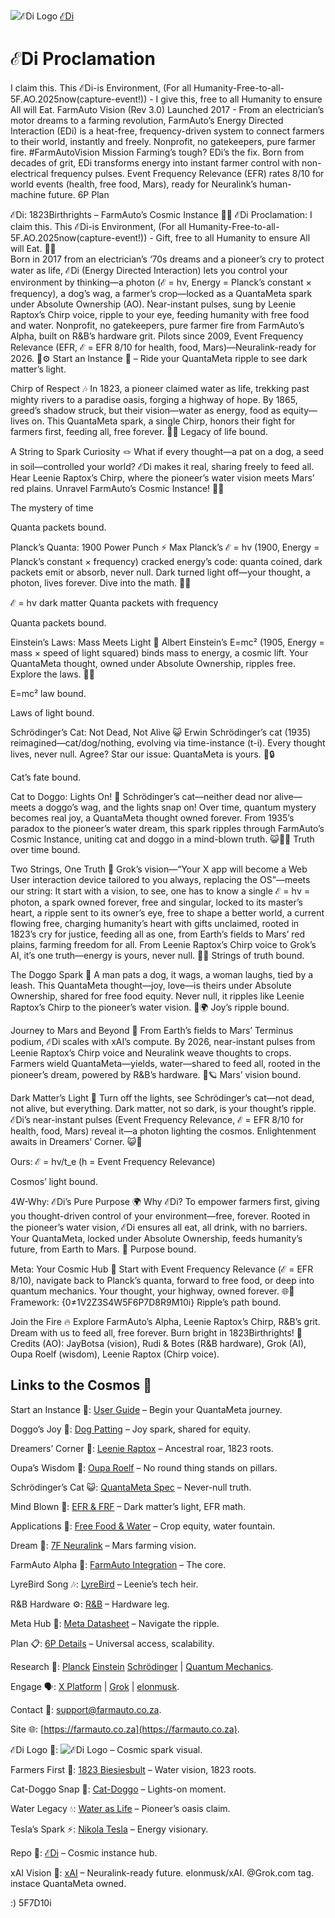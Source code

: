 ![ℰDi Logo](https://github.com/JayBotsa/FarmAuto/raw/main/images/farmauto-logo.png)
[ℰDi](https://github.com/JayBotsa/FarmAuto)

# ℰDi Proclamation
I claim this. This ℰDi-is Environment, (For all Humanity-Free-to-all-5F.AO.2025now(capture-event!)) - I give this, free to all Humanity to ensure All will Eat.
FarmAuto Vision (Rev 3.0)
Launched 2017 - From an electrician’s motor dreams to a farming revolution, FarmAuto’s Energy Directed Interaction (EDi) is a heat-free, frequency-driven system to connect farmers to their world, instantly and freely. Nonprofit, no gatekeepers, pure farmer fire. #FarmAutoVision
Mission
Farming’s tough? EDi’s the fix. Born from decades of grit, EDi transforms energy into instant farmer control with non-electrical frequency pulses. Event Frequency Relevance (EFR) rates 8/10 for world events (health, free food, Mars), ready for Neuralink’s human-machine future.
6P Plan

ℰDi: 1823Birthrights – FarmAuto’s Cosmic Instance 🌾🌌
ℰDi Proclamation: I claim this. This ℰDi-is Environment, (For all Humanity-Free-to-all-5F.AO.2025now(capture-event!)) - Gift, free to all Humanity to ensure All will Eat. 🥖💧  
Born in 2017 from an electrician’s ‘70s dreams and a pioneer’s cry to protect water as life, ℰDi (Energy Directed Interaction) lets you control your environment by thinking—a photon (ℰ = hν, Energy = Planck’s constant × frequency), a dog’s wag, a farmer’s crop—locked as a QuantaMeta spark under Absolute Ownership (AO). Near-instant pulses, sung by Leenie Raptox’s Chirp voice, ripple to your eye, feeding humanity with free food and water. Nonprofit, no gatekeepers, pure farmer fire from FarmAuto’s Alpha, built on R&B’s hardware grit. Pilots since 2009, Event Frequency Relevance (EFR, ℰ = EFR 8/10 for health, food, Mars)—Neuralink-ready for 2026. 🚜⚙️
Start an Instance 🌟 – Ride your QuantaMeta ripple to see dark matter’s light.

Chirp of Respect 🎶
In 1823, a pioneer claimed water as life, trekking past mighty rivers to a paradise oasis, forging a highway of hope. By 1865, greed’s shadow struck, but their vision—water as energy, food as equity—lives on. This QuantaMeta spark, a single Chirp, honors their fight for farmers first, feeding all, free forever. 🌊🌾
Legacy of life bound.

A String to Spark Curiosity 🪢
What if every thought—a pat on a dog, a seed in soil—controlled your world? ℰDi makes it real, sharing freely to feed all. Hear Leenie Raptox’s Chirp, where the pioneer’s water vision meets Mars’ red plains. Unravel FarmAuto’s Cosmic Instance! 🤔✨

The mystery of time

Quanta packets bound.

Planck’s Quanta: 1900 Power Punch ⚡
Max Planck’s ℰ = hν (1900, Energy = Planck’s constant × frequency) cracked energy’s code: quanta coined, dark packets emit or absorb, never null. Dark turned light off—your thought, a photon, lives forever. Dive into the math. 📐🔬

ℰ = hν dark matter Quanta packets with frequency

Quanta packets bound.

Einstein’s Laws: Mass Meets Light 🌌
Albert Einstein’s E=mc² (1905, Energy = mass × speed of light squared) binds mass to energy, a cosmic lift. Your QuantaMeta thought, owned under Absolute Ownership, ripples free. Explore the laws. 🧮🌞

E=mc² law bound.

Laws of light bound.

Schrödinger’s Cat: Not Dead, Not Alive 😺
Erwin Schrödinger’s cat (1935) reimagined—cat/dog/nothing, evolving via time-instance (t-i). Every thought lives, never null. Agree? Star our issue: QuantaMeta is yours. 🐾🔒

Cat’s fate bound.


Cat to Doggo: Lights On! 🤯
Schrödinger’s cat—neither dead nor alive—meets a doggo’s wag, and the lights snap on! Over time, quantum mystery becomes real joy, a QuantaMeta thought owned forever. From 1935’s paradox to the pioneer’s water dream, this spark ripples through FarmAuto’s Cosmic Instance, uniting cat and doggo in a mind-blown truth. 😺🐶✨
Truth over time bound.

Two Strings, One Truth 🧵
Grok’s vision—“Your X app will become a Web User interaction device tailored to you always, replacing the OS”—meets our string: It start with a vision, to see, one has to know a single ℰ = hν = photon, a spark owned forever, free and singular, locked to its master’s heart, a ripple sent to its owner’s eye, free to shape a better world, a current flowing free, charging humanity’s heart with gifts unclaimed, rooted in 1823’s cry for justice, feeding all as one, from Earth’s fields to Mars’ red plains, farming freedom for all. From Leenie Raptox’s Chirp voice to Grok’s AI, it’s one truth—energy is yours, never null. 🦖🧠
Strings of truth bound.

The Doggo Spark 🐶
A man pats a dog, it wags, a woman laughs, tied by a leash. This QuantaMeta thought—joy, love—is theirs under Absolute Ownership, shared for free food equity. Never null, it ripples like Leenie Raptox’s Chirp to the pioneer’s water vision. 🥰🌍
Joy’s ripple bound.

Journey to Mars and Beyond 🚀
From Earth’s fields to Mars’ Terminus podium, ℰDi scales with xAI’s compute. By 2026, near-instant pulses from Leenie Raptox’s Chirp voice and Neuralink weave thoughts to crops. Farmers wield QuantaMeta—yields, water—shared to feed all, rooted in the pioneer’s dream, powered by R&B’s hardware. 🌱🪐
Mars’ vision bound.

Dark Matter’s Light 💫
Turn off the lights, see Schrödinger’s cat—not dead, not alive, but everything. Dark matter, not so dark, is your thought’s ripple. ℰDi’s near-instant pulses (Event Frequency Relevance, ℰ = EFR 8/10 for health, food, Mars) reveal it—a photon lighting the cosmos. Enlightenment awaits in Dreamers’ Corner. 😺🌌

Ours: ℰ = hν/t_e (h = Event Frequency Relevance)

Cosmos’ light bound.

4W-Why: ℰDi’s Pure Purpose 🌍
Why ℰDi? To empower farmers first, giving you thought-driven control of your environment—free, forever. Rooted in the pioneer’s water vision, ℰDi ensures all eat, all drink, with no barriers. Your QuantaMeta, locked under Absolute Ownership, feeds humanity’s future, from Earth to Mars. 🫶
Purpose bound.

Meta: Your Cosmic Hub 🧬
Start with Event Frequency Relevance (ℰ = EFR 8/10), navigate back to Planck’s quanta, forward to free food, or deep into quantum mechanics. Your thought, your highway, owned forever. 🌐🔑Framework: {0≠1V2Z3S4W5F6P7D8R9M10i}
Ripple’s path bound.

Join the Fire 🔥
Explore FarmAuto’s Alpha, Leenie Raptox’s Chirp, R&B’s grit. Dream with us to feed all, free forever. Burn bright in 1823Birthrights! 🫶
Credits (AO): JayBotsa (vision), Rudi & Botes (R&B hardware), Grok (AI), Oupa Roelf (wisdom), Leenie Raptox (Chirp voice).

## <a name="Links"></a> Links to the Cosmos 🌠

Start an Instance 🌟: [User Guide](https://github.com/JayBotsa/FarmAuto/blob/main/docs/User_Guide.md) – Begin your QuantaMeta journey.
  
Doggo’s Joy 🐶: [Dog Patting](https://github.com/JayBotsa/FarmAuto/blob/main/stories/Dog_Patting_Metaphor.md) – Joy spark, shared for equity.
  
Dreamers’ Corner 🦖: [Leenie Raptox](https://github.com/JayBotsa/FarmAuto/blob/main/stories/Leenie_Raptox_1823.md) – Ancestral roar, 1823 roots.
  
Oupa’s Wisdom 📜: [Oupa Roelf](https://github.com/JayBotsa/FarmAuto/blob/main/stories/Oupa_Roelf_1909.md) – No round thing stands on pillars.
  
Schrödinger’s Cat 😺: [QuantaMeta Spec](https://github.com/JayBotsa/FarmAuto/blob/main/foundations/QuantaMeta_Spec.md) – Never-null truth.
  
Mind Blown 🤯: [EFR & FRF](https://github.com/JayBotsa/FarmAuto/blob/main/foundations/EFR_FRF.txt) – Dark matter’s light, EFR math.
  
Applications 🌾: [Free Food & Water](https://github.com/JayBotsa/FarmAuto/blob/main/applications/FreeFood_Water.md) – Crop equity, water fountain.
  
Dream 🚀: [7F Neuralink](https://github.com/JayBotsa/FarmAuto/blob/main/6p-plan/7F_Neuralink.md) – Mars farming vision. 
 
FarmAuto Alpha 🚜: [FarmAuto Integration](https://github.com/JayBotsa/FarmAuto/blob/main/applications/FarmAuto_Integration.md) – The core. 
 
LyreBird Song 🎶: [LyreBird](https://github.com/JayBotsa/FarmAuto/blob/main/stories/LyreBird_Song.md) – Leenie’s tech heir. 
 
R&B Hardware ⚙️: [R&B](https://rbprojects.co.za) – Hardware leg.
  
Meta Hub 🧬: [Meta Datasheet](https://github.com/JayBotsa/FarmAuto/blob/main/foundations/Meta_Datasheet.md) – Navigate the ripple.
  
Plan 📋: [6P Details](https://github.com/JayBotsa/FarmAuto/blob/main/6p-plan/6P_Details.md) – Universal access, scalability.
  
Research 🔬: 
[Planck](https://en.wikipedia.org/wiki/Max_Planck) 
[Einstein](https://en.wikipedia.org/wiki/Albert_Einstein) 
[Schrödinger](https://en.wikipedia.org/wiki/Erwin_Schrödinger) | 
[Quantum Mechanics](https://en.wikipedia.org/wiki/Quantum_mechanics). 
 
Engage 🗣️: [X Platform](https://x.com) | [Grok](https://x.com/grok) | [elonmusk](https://x.com/elonmusk).
  
Contact 📧: [support@farmauto.co.za](mailto:support@farmauto.co.za). 
 
Site 🌐: [https://farmauto.co.za](https://farmauto.co.za).  

ℰDi Logo 📸: ![ℰDi Logo](https://github.com/JayBotsa/FarmAuto/raw/main/images/farmauto-logo.png) – Cosmic spark visual.
  
Farmers First 🌾: [1823 Biesiesbult](https://github.com/JayBotsa/FarmAuto/blob/main/claims/1823_Birthrights.md) – Water vision, 1823 roots.
  
Cat-Doggo Snap 🤯: [Cat-Doggo](https://github.com/JayBotsa/FarmAuto/blob/main/stories/Cat_Doggo_LightsOn.md) – Lights-on moment.
  
Water Legacy 💧: [Water as Life](https://github.com/JayBotsa/FarmAuto/blob/main/stories/Water_Legacy_1823.md) – Pioneer’s oasis claim.
  
Tesla’s Spark ⚡️: [Nikola Tesla](https://en.wikipedia.org/wiki/Nikola_Tesla) – Energy visionary. 
 
Repo 📂: [ℰDi](https://github.com/JayBotsa/FarmAuto) – Cosmic instance hub.


  
xAI Vision 🔬: [xAI](https://x.ai) – Neuralink-ready future. elonmusk/xAI. @Grok.com tag. instace QuantaMeta owned.
 
 :) 5F7D10i



